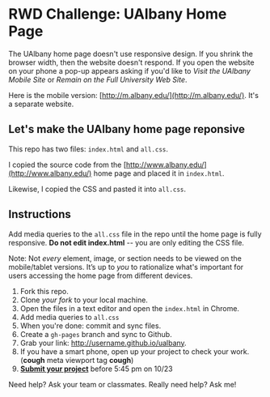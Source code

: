 # RWD Challenge: UAlbany Home Page

The UAlbany home page doesn't use responsive design. If you shrink the browser width, then the website doesn't respond. If you open the website on your phone a pop-up appears asking if you'd like to *Visit the UAlbany Mobile Site* or *Remain on the Full University Web Site*.

Here is the mobile version: [http://m.albany.edu/](http://m.albany.edu/). It's a separate website.

## Let's make the UAlbany home page reponsive

This repo has two files: `index.html` and `all.css`.

I copied the source code from the [http://www.albany.edu/](http://www.albany.edu/) home page and placed it in `index.html`.

Likewise, I copied the CSS and pasted it into `all.css`.

## Instructions

Add media queries to the `all.css` file in the repo until the home page is fully responsive. **Do not edit index.html** -- you are only editing the CSS file.

Note: Not *every* element, image, or section needs to be viewed on the mobile/tablet versions. It’s up to *you* to rationalize what's important for users accessing the home page from different devices.

1. Fork this repo.
2. Clone *your fork* to your local machine.
3. Open the files in a text editor and open the `index.html` in Chrome.
4. Add media queries to `all.css`
5. When you're done: commit and sync files.
5. Create a `gh-pages` branch and sync to Github.
6. Grab your link: http://username.github.io/ualbany.
7. If you have a smart phone, open up your project to check your work. (**cough** meta viewport tag **cough**)
8. [**Submit your project**](https://docs.google.com/forms/d/1z1jfWC8p_baP-aRAoavH9XsTSiBvKoYMzaKo0HMGUqo/viewform) before 5:45 pm on 10/23

Need help? Ask your team or classmates. Really need help? Ask me!
